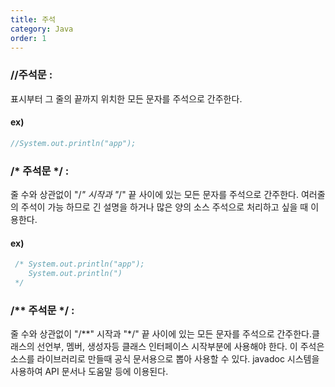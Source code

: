 ```yaml
---
title: 주석
category: Java
order: 1
---
```


### //주석문 : 
표시부터 그 줄의 끝까지 위치한 모든 문자를 주석으로 간주한다.

#### ex) 
```java
//System.out.println("app");
```

### /* 주석문 */ : 
줄 수와 상관없이 "/*" 시작과 "*/" 끝 사이에 있는 모든 문자를 주석으로 간주한다. 여러줄의 주석이 가능 하므로 긴 설명을 하거나 많은 양의 소스 주석으로 처리하고 싶을 때 이용한다.


#### ex) 
```java
 /* System.out.println("app");
    System.out.println(")
 */
```

### /** 주석문 */ : 
줄 수와 상관없이 "/**" 시작과 "*/" 끝 사이에 있는 모든 문자를 주석으로 간주한다.클래스의 선언부, 멤버, 생성자등 클래스 인터페이스 시작부분에 사용해야 한다. 이 주석은 소스를 라이브러리로 만들때 공식 문서용으로 뽑아 사용할 수 있다. javadoc 시스템을 사용하여 API 문서나 도움말 등에 이용된다.
